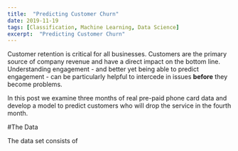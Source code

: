 ```yaml
---
title:  "Predicting Customer Churn"
date: 2019-11-19
tags: [Classification, Machine Learning, Data Science]
excerpt:  "Predicting Customer Churn"
---
```


Customer retention is critical for all businesses.  Customers are the primary source of company revenue and
have a direct impact on the bottom line. Understanding engagement - and better yet being able to predict
engagement - can be particularly helpful to intercede in issues **before** they become problems.

In this post we examine three months of real pre-paid phone card data and develop a model to predict
customers who will drop the service in the fourth month.

#The Data

The data set consists of 
